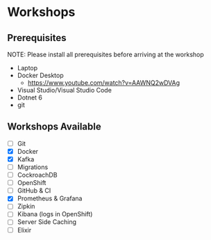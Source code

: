 # Workshops

## Prerequisites

NOTE: Please install all prerequisites before arriving at the workshop

- Laptop
- Docker Desktop
  - https://www.youtube.com/watch?v=AAWNQ2wDVAg
- Visual Studio/Visual Studio Code
- Dotnet 6
- git

## Workshops Available

- [ ] Git
- [X] Docker
- [X] Kafka
- [ ] Migrations
- [ ] CockroachDB
- [ ] OpenShift
- [ ] GitHub & CI
- [X] Prometheus & Grafana
- [ ] Zipkin
- [ ] Kibana (logs in OpenShift)
- [ ] Server Side Caching
- [ ] Elixir
